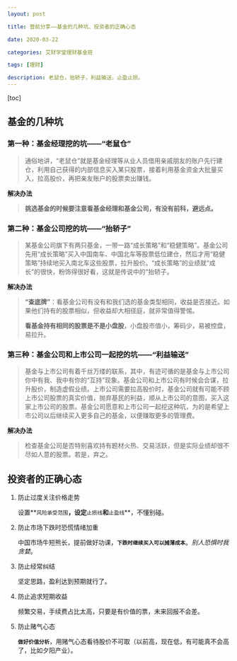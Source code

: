 ```yaml
---
layout: post

title: 营前分享——基金的几种坑、投资者的正确心态

date: 2020-03-22

categories: 艾财学堂理财基金班

tags: [理财]

description: 老鼠仓，抬轿子，利益输送，止盈止损。
---
```


[toc]

## 基金的几种坑

### 第一种：基金经理挖的坑——“老鼠仓”

> 通俗地讲，“老鼠仓”就是基金经理等从业人员借用亲戚朋友的账户先行建仓，利用自己获得的内部信息买入某只股票，接着利用基金资金大批量买入，拉高股价，再把亲友账户的股票卖出赚钱。

**解决办法**

> **挑选基金的时候要注意看基金经理和基金公司，有没有前科，避远点。**

### 第二种：基金公司挖的坑——“抬轿子”

> 某基金公司旗下有两只基金，一带一路“成长策略”和“稳健策略”。基金公司先用“成长策略”买入中国南车、中国北车等股票低位建仓，然后才用“稳健策略”持续地买入南北车这些股票，拉升股价。“成长策略”的业绩就“成长”的很快，粉饰得很好看，这就是传说中的“抬轿子。

**解决办法**

> **“查底牌”**：看基金公司有没有和我们选的基金类型相同，收益是否接近。如果他们持有的股票相似，但收益却大相径庭，就非常值得警惕。
>
> **看基金持有相同的股票是不是小盘股**，小盘股市值小，筹码少，易被控盘，易拉升。

### 第三种：基金公司和上市公司一起挖的坑——“利益输送”

> 基金与上市公司有着千丝万缕的联系，其中，有迹可循的是基金与上市公司你中有我、我中有你的“互持”现象。基金公司和上市公司有时候会合谋，拉升股价，制造虚假业绩。上市公司需要拉高股价时，基金公司就有可能不顾上市公司股票的真实价值，抛弃基民的利益，顺从上市公司的意图，买入这家上市公司的股票。基金公司愿意和上市公司一起挖这种坑，为的是希望上市公司以后继续买入更多自己的基金，以便赚取更多的管理费。

**解决办法**

> 检查基金公司是否特别喜欢持有题材火热、交易活跃，但是实际业绩却很不尽如人意的股票。若是，弃之。

## 投资者的正确心态

1. 防止过度关注价格走势

   设置**`风险承受范围`**，设定**`止损线`**和**`止盈线`**，不懂别碰。

2. 防止市场下跌时恐慌情绪加重

   中国市场牛短熊长，提前做好功课，**`下跌时继续买入可以摊薄成本`**。*别人恐惧时我贪婪*。

3. 防止经常纠结

   坚定思路，盈利达到预期就行了。

4. 防止追求短期收益

   频繁交易，手续费占比太高，只要是有价值的票，未来回报不会差。

5. 防止赌气心态

   **`做好价值分析`**，用赌气心态看待股价不可取（以前高，现在低，有可能真不会高了，比如夕阳产业）。
